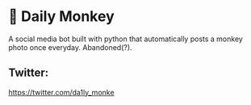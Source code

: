 # 🐒 Daily Monkey
A social media bot built with python that automatically posts a monkey photo once everyday. Abandoned(?).
## Twitter:
https://twitter.com/da1ly_monke
